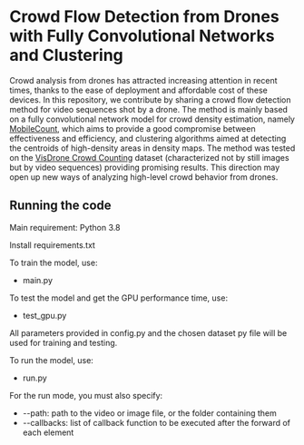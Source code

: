 # Crowd Flow Detection from Drones with Fully Convolutional Networks and Clustering
Crowd analysis from drones has attracted increasing attention in recent times, thanks to the ease of deployment and affordable cost of these devices. In this repository, we contribute by sharing a crowd flow detection method for video sequences shot by a drone. The method is mainly based on a fully convolutional network model for crowd density estimation, namely [MobileCount](https://github.com/SelinaFelton/MobileCount), which aims to provide a good compromise between effectiveness and efficiency, and clustering algorithms aimed at detecting the centroids of high-density areas in density maps. The method was tested on the [VisDrone Crowd Counting](http://aiskyeye.com/challenge/crowd-counting/) dataset (characterized not by still images but by video sequences) providing promising results. This direction may open up new ways of analyzing high-level crowd behavior from drones.

## Running the code

Main requirement: Python 3.8

Install requirements.txt

To train the model, use:
- main.py

To test the model and get the GPU performance time, use: 
 - test_gpu.py

All parameters provided in config.py and the chosen dataset py file will be used for training and testing.

To run the model, use:
- run.py

For the run mode, you must also specify:
<ul>
<li>--path: path to the video or image file, or the folder containing them</li>
<li>--callbacks: list of callback function to be executed after the forward of each element</li>
</ul>
